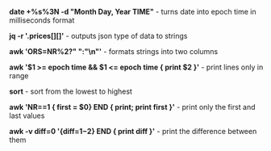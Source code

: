 
**date +%s%3N -d "Month Day, Year TIME"** - turns date into epoch time in milliseconds format

**jq -r '.prices[][]'** - outputs json type of data to strings

**awk 'ORS=NR%2?" ":"\n"'** - formats strings into two columns

**awk '$1 >= epoch time && $1 <= epoch time { print $2 }'** - print lines only in range

**sort** - sort from the lowest to highest

**awk 'NR==1 { first = $0} END { print; print first }'** - print only the first and last values

**awk -v diff=0 '{diff=$1-$2} END { print diff }'** - print the difference between them
